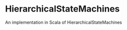 HierarchicalStateMachines
=========================

An implementation in Scala of HierarchicalStateMachines